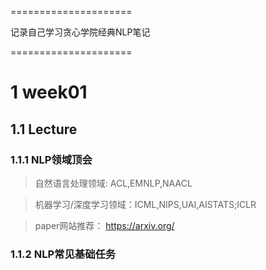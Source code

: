 =====================

记录自己学习贪心学院经典NLP笔记

=====================

# 1 week01
## 1.1 Lecture
### 1.1.1 NLP领域顶会
> 自然语言处理领域: ACL,EMNLP,NAACL

> 机器学习/深度学习领域：ICML,NIPS,UAI,AISTATS;ICLR

> paper网站推荐： https://arxiv.org/

### 1.1.2 NLP常见基础任务


